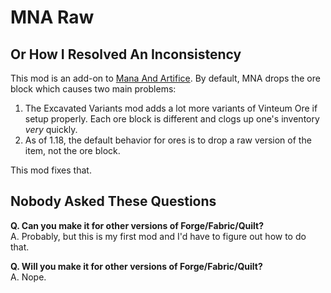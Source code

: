 # MNA Raw
## Or How I Resolved An Inconsistency
This mod is an add-on to [Mana And Artifice](https://www.curseforge.com/minecraft/mc-mods/mana-and-artifice). By default, MNA drops the ore block which causes two main problems:  
1. The Excavated Variants mod adds a lot more variants of Vinteum Ore if setup properly. Each ore block is different and clogs up one's inventory _very_ quickly.  
2. As of 1.18, the default behavior for ores is to drop a raw version of the item, not the ore block.  

This mod fixes that.

## Nobody Asked These Questions
__Q. Can you make it for other versions of Forge/Fabric/Quilt?__  
A. Probably, but this is my first mod and I'd have to figure out how to do that.  

__Q. Will you make it for other versions of Forge/Fabric/Quilt?__  
A. Nope.